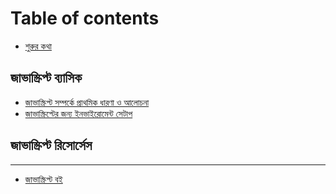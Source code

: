 # Table of contents

* [শুরুর কথা](README.md)

## জাভাস্ক্রিপ্ট ব্যাসিক <a id="javascript-basic"></a>

* [জাভাস্ক্রিপ্ট সম্পর্কে প্রাথমিক ধারণা ও আলোচনা](javascript-basic/javascript-basic-discussion.md)
* [জাভাস্ক্রিপ্টের জন্য ইনভাইরোমেন্ট সেটাপ](javascript-basic/javascript-environment-setup.md)

## জাভাস্ক্রিপ্ট রিসোর্সেস <a id="javascript-resourches"></a>

---

* [জাভাস্ক্রিপ্ট বই](javascript-book.md)

